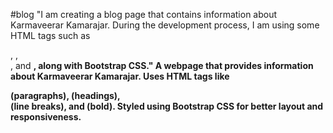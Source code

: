 #blog
"I am creating a blog page that contains information about Karmaveerar Kamarajar. During the development process, I am using some HTML tags such as <p>, <h>, <br>, and <b>, along with Bootstrap CSS."
 A webpage that provides information about Karmaveerar Kamarajar.
 Uses HTML tags like <p> (paragraphs), <h> (headings), <br> (line breaks), and <b> (bold).
 Styled using Bootstrap CSS for better layout and responsiveness.
